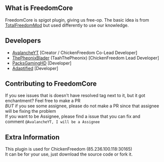 ## What is FreedomCore
FreedomCore is spigot plugin, giving us free-op. The basic idea is from [TotalFreedomMod](https://github.com/TotalFreedom/TotalFreedomMod) but used differently to use our knowledge.

## Developers
- [AvalancheYT](https://github.com/AvalancheYT) [Creator / ChickenFreedom Co-Lead Developer]
- [ThePheonixBlader](https://github.com/ThePheonixBlader) (TaahThePheonix) [ChickenFreedom Lead Developer] 
- [PacksGamingHD](https://github.com/PacksGamingHD) [Developer]
- [Adaptified](https://github.com/MrImmaculate) [Developer]

## Contributing to FreedomCore
If you see issues that is doesn't have resolved tag next to it, but it got enchantment? Feel free to make a PR<br>
*BUT* if you see some assignee, please do not make a PR since that assignee will be fixing the problem<br>
If you want to be Assignee, please find a issue that you can fix and comment ```@AvalancheYT, I will be a Assignee```

## Extra Information
This plugin is used for ChickenFreedom (85.236.100.118:30165)<br>
It can be for your use, just download the source code or fork it.
